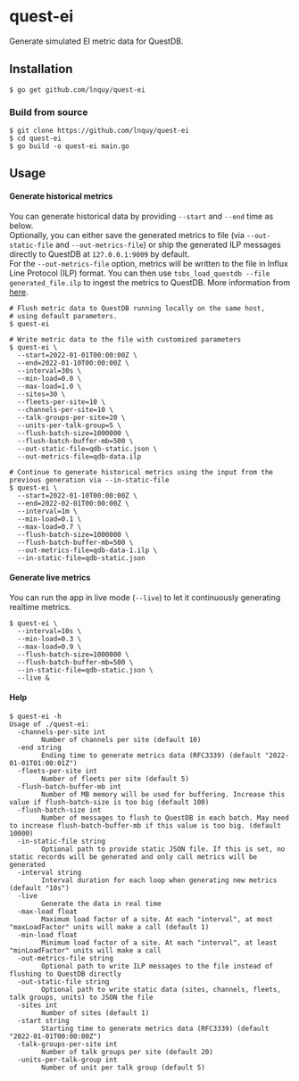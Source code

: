 # quest-ei
Generate simulated EI metric data for QuestDB.

## Installation
```shell
$ go get github.com/lnquy/quest-ei
```

### Build from source
```shell
$ git clone https://github.com/lnquy/quest-ei
$ cd quest-ei
$ go build -o quest-ei main.go
```

## Usage
#### Generate historical metrics
You can generate historical data by providing `--start` and `--end` time as below.  
Optionally, you can either save the generated metrics to file (via `--out-static-file` and `--out-metrics-file`) or ship the generated ILP messages directly to QuestDB at `127.0.0.1:9009` by default.  
For the `--out-metrics-file` option, metrics will be written to the file in Influx Line Protocol (ILP) format. You can then use `tsbs_load_questdb --file generated_file.ilp` to ingest the metrics to QuestDB. More information from [here](https://github.com/timescale/tsbs).
```shell
# Flush metric data to QuestDB running locally on the same host, 
# using default parameters.
$ quest-ei

# Write metric data to the file with customized parameters
$ quest-ei \
  --start=2022-01-01T00:00:00Z \
  --end=2022-01-10T00:00:00Z \
  --interval=30s \
  --min-load=0.0 \
  --max-load=1.0 \
  --sites=30 \
  --fleets-per-site=10 \
  --channels-per-site=10 \
  --talk-groups-per-site=20 \
  --units-per-talk-group=5 \
  --flush-batch-size=1000000 \
  --flush-batch-buffer-mb=500 \
  --out-static-file=qdb-static.json \
  --out-metrics-file=qdb-data.ilp

# Continue to generate historical metrics using the input from the previous generation via --in-static-file
$ quest-ei \
  --start=2022-01-10T00:00:00Z \
  --end=2022-02-01T00:00:00Z \
  --interval=1m \
  --min-load=0.1 \
  --max-load=0.7 \
  --flush-batch-size=1000000 \
  --flush-batch-buffer-mb=500 \
  --out-metrics-file=qdb-data-1.ilp \
  --in-static-file=qdb-static.json
```

#### Generate live metrics
You can run the app in live mode (`--live`) to let it continuously generating realtime metrics.
```shell
$ quest-ei \
  --interval=10s \
  --min-load=0.3 \
  --max-load=0.9 \
  --flush-batch-size=1000000 \
  --flush-batch-buffer-mb=500 \
  --in-static-file=qdb-static.json \
  --live &
```

#### Help
```shell
$ quest-ei -h
Usage of ./quest-ei:
  -channels-per-site int
        Number of channels per site (default 10)
  -end string
        Ending time to generate metrics data (RFC3339) (default "2022-01-01T01:00:01Z")
  -fleets-per-site int
        Number of fleets per site (default 5)
  -flush-batch-buffer-mb int
        Number of MB memory will be used for buffering. Increase this value if flush-batch-size is too big (default 100)
  -flush-batch-size int
        Number of messages to flush to QuestDB in each batch. May need to increase flush-batch-buffer-mb if this value is too big. (default 10000)
  -in-static-file string
        Optional path to provide static JSON file. If this is set, no static records will be generated and only call metrics will be generated
  -interval string
        Interval duration for each loop when generating new metrics (default "10s")
  -live
        Generate the data in real time
  -max-load float
        Maximum load factor of a site. At each "interval", at most "maxLoadFactor" units will make a call (default 1)
  -min-load float
        Minimum load factor of a site. At each "interval", at least "minLoadFactor" units will make a call
  -out-metrics-file string
        Optional path to write ILP messages to the file instead of flushing to QuestDB directly
  -out-static-file string
        Optional path to write static data (sites, channels, fleets, talk groups, units) to JSON the file
  -sites int
        Number of sites (default 1)
  -start string
        Starting time to generate metrics data (RFC3339) (default "2022-01-01T00:00:00Z")
  -talk-groups-per-site int
        Number of talk groups per site (default 20)
  -units-per-talk-group int
        Number of unit per talk group (default 5)
```

